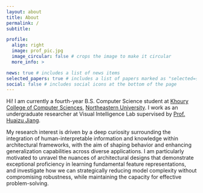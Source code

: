 ```yaml
---
layout: about
title: About
permalink: /
subtitle: 

profile:
  align: right
  image: prof_pic.jpg
  image_circular: false # crops the image to make it circular
  more_info: >

news: true # includes a list of news items
selected_papers: true # includes a list of papers marked as "selected={true}"
social: false # includes social icons at the bottom of the page
---
```


Hi! I am currently a fourth-year B.S. Computer Science student at [Khoury College of Computer Sciences](https://www.khoury.northeastern.edu/), [Northeastern University](https://www.northeastern.edu/). I work as an undergraduate researcher at Visual Intelligence Lab supervised by [Prof. Huaizu Jiang](https://jianghz.me/).

My research interest is driven by a deep curiosity surrounding the integration of human-interpretable information and knowledge within architectural frameworks, with the aim of shaping behavior and enhancing generalization capabilities across diverse applications. I am particularly motivated to unravel the nuances of architectural designs that demonstrate exceptional proficiency in learning fundamental feature representations, and investigate how we can strategically reducing model complexity without compromising robustness, while maintaining the capacity for effective problem-solving.
